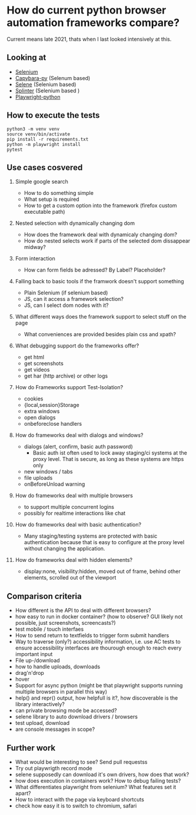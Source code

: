 # How do current python browser automation frameworks compare?

Current means late 2021, thats when I last looked intensively at this.

## Looking at

- [Selenium](https://www.selenium.dev/selenium/docs/api/py/)
- [Capybara-py](https://github.com/elliterate/capybara.py) (Selenum based)
- [Selene](https://github.com/yashaka/selene) (Selenium based)
- [Splinter](https://github.com/cobrateam/splinter/) (Selenium based )
- [Playwright-python](https://github.com/Microsoft/playwright-python)

## How to execute the tests

    python3 -m venv venv
    source venv/bin/activate
    pip install -r requirements.txt
    python -m playwright install
    pytest

## Use cases cosvered

1. Simple google search
    - How to do something simple
    - What setup is required
    - How to get a custom option into the framework (firefox custom executable path)

1. Nested selection with dynamically changing dom
    - How does the framework deal with dynamicaly changing dom?
    - How do nested selects work if parts of the selected dom dissappear midway?

1. Form interaction
    - How can form fields be adressed? By Label? Placeholder?

1. Falling back to basic tools if the framwork doesn't support something
    - Plain Selenium (if selenium based)
    - JS, can it access a framework selection?
    - JS, can I select dom nodes with it?

1. What different ways does the framework support to select stuff on the page
    - What conveniences are provided besides plain css and xpath?

1. What debugging support do the frameworks offer?
    - get html
    - get screenshots
    - get videos
    - get har (http archive) or other logs

1. How do Frameworks support Test-Isolation?
    - cookies
    - {local,session}Storage
    - extra windows
    - open dialogs
    - onbeforeclose handlers

1. How do frameworks deal with dialogs and windows?
    - dialogs (alert, confirm, basic auth password)
        - Basic auth ist often used to lock away staging/ci systems at the proxy level. That is secure, as long as these systems are https only
    - new windows / tabs
    - file uploads
    - onBeforeUnload warning

1. How do frameworks deal with multiple browsers
    - to support multiple concurrent logins
    - possibly for realtime interactions like chat

1. How do frameworks deal with basic authentication?
    - Many staging/testing systems are protected with basic authentication because that is easy to configure at the proxy level without changing the application.

1. How do frameworks deal with hidden elements?
    - display:none, visibility:hidden, moved out of frame, behind other elements, scrolled out of the viewport

## Comparison criteria

- How different is the API to deal with different browsers?
- how easy to run in docker container? (how to observe? GUI likely not possible, just screenshots, screencasts?)
- test mobile / touch interfaes
- How to send return to textfields to trigger form submit handlers
- Way to traverse (only?) accessibility information, i.e. use AC tests to ensure accessibility interfaces are thourough enough to reach every important input
- File up-/download
- how to handle uploads, downloads
- drag'n'drop
- hover
- Support for async python (might be that playwright supports running multiple browsers in parallel this way)
- help() and repr() output, how helpfull is it?, how discoverable is the library interactively?
- can private browsing mode be accessed?
- selene library to auto download drivers / browsers
- test upload, download
- are console messages in scope?

## Further work

- What would be interesting to see? Send pull requestss
- Try out playwrigth record mode
- selene supposedly can download it's own drivers, how does that work?
- how does execution in containers work? How to debug failing tests?
- What differentiates playwright from selenium? What features set it apart?
- How to interact with the page via keyboard shortcuts
- check how easy it is to switch to chromium, safari